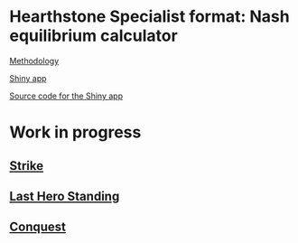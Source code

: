 # Hearthstone Specialist format: Nash equilibrium calculator

[Methodology](https://github.com/naturewillconfess/Specialist_Nash/blob/master/Specialist.pdf)

[Shiny app](https://naturewillconfess.shinyapps.io/Specialist)

[Source code for the Shiny app](https://github.com/naturewillconfess/Specialist_Nash/blob/master/Specialist/app.R)

# Work in progress
## [Strike](https://github.com/naturewillconfess/Specialist_Nash/blob/master/Specialist.pdf)
## [Last Hero Standing](https://github.com/naturewillconfess/Specialist_Nash/blob/master/Specialist.pdf)
## [Conquest](https://github.com/naturewillconfess/Specialist_Nash/blob/master/Specialist.pdf)
